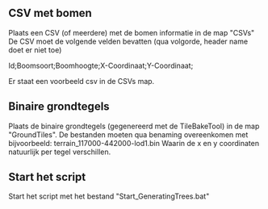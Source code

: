 ## CSV met bomen

Plaats een CSV (of meerdere) met de bomen informatie in de map "CSVs"
De CSV moet de volgende velden bevatten (qua volgorde, header name doet er niet toe)

Id;Boomsoort;Boomhoogte;X-Coordinaat;Y-Coordinaat;

Er staat een voorbeeld csv in de CSVs map.



## Binaire grondtegels

Plaats de binaire grondtegels (gegenereerd met de TileBakeTool) in de map "GroundTiles".
De bestanden moeten qua benaming overeenkomen met bijvoorbeeld: terrain_117000-442000-lod1.bin
Waarin de x en y coordinaten natuurlijk per tegel verschillen.

## Start het script
Start het script met het bestand "Start_GeneratingTrees.bat"
